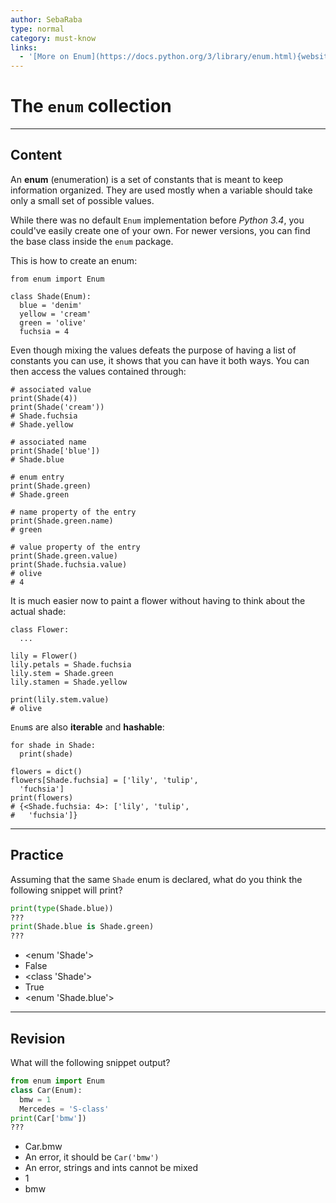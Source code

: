 ```yaml
---
author: SebaRaba
type: normal
category: must-know
links:
  - '[More on Enum](https://docs.python.org/3/library/enum.html){website}'
---
```


# The `enum` collection


---

## Content

An **enum** (enumeration) is a set of constants that is meant to keep information organized. They are used mostly when a variable should take only a small set of possible values.

While there was no default `Enum` implementation before *Python 3.4*, you could've easily create one of your own. For newer versions, you can find the base class inside the `enum` package.

This is how to create an enum:

```plain-text
from enum import Enum

class Shade(Enum):
  blue = 'denim'
  yellow = 'cream'
  green = 'olive'
  fuchsia = 4
```

Even though mixing the values defeats the purpose of having a list of constants you can use, it shows that you can have it both ways. You can then access the values contained through:

```plain-text
# associated value
print(Shade(4))
print(Shade('cream'))
# Shade.fuchsia
# Shade.yellow

# associated name
print(Shade['blue'])
# Shade.blue

# enum entry
print(Shade.green)
# Shade.green

# name property of the entry
print(Shade.green.name)
# green

# value property of the entry
print(Shade.green.value)
print(Shade.fuchsia.value)
# olive
# 4
```

It is much easier now to paint a flower without having to think about the actual shade:

```plain-text
class Flower:
  ...

lily = Flower()
lily.petals = Shade.fuchsia
lily.stem = Shade.green
lily.stamen = Shade.yellow

print(lily.stem.value)
# olive
```

`Enum`s are also **iterable** and **hashable**:

```plain-text
for shade in Shade:
  print(shade)

flowers = dict()
flowers[Shade.fuchsia] = ['lily', 'tulip',
  'fuchsia']
print(flowers)
# {<Shade.fuchsia: 4>: ['lily', 'tulip',
#   'fuchsia']}

```


---

## Practice

Assuming that the same `Shade` enum is declared, what do you think the following snippet will print?

```python
print(type(Shade.blue))
???
print(Shade.blue is Shade.green)
???
```

- <enum 'Shade'>
- False
- <class 'Shade'>
- True
- <enum 'Shade.blue'>


---

## Revision

What will the following snippet output?

```python
from enum import Enum
class Car(Enum):
  bmw = 1
  Mercedes = 'S-class'
print(Car['bmw'])
???
```

- Car.bmw
- An error, it should be `Car('bmw')`
- An error, strings and ints cannot be mixed
- 1
- bmw
 
